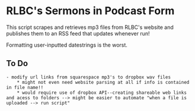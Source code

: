 # RLBC's Sermons in Podcast Form

This script scrapes and retrieves mp3 files from RLBC's website and publishes them to an RSS feed that updates whenever run!

Formatting user-inputted datestrings is the worst.

## To Do
    - modify url links from squarespace mp3's to dropbox wav files
        * might not even need website parsing at all if info is contained in file name!!
        * would require use of dropbox API--creating shareable web links and acess to folders --> might be easier to automate "when a file is uploaded --> run script"
